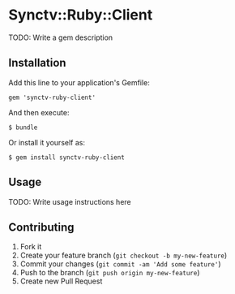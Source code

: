 # Synctv::Ruby::Client

TODO: Write a gem description

## Installation

Add this line to your application's Gemfile:

    gem 'synctv-ruby-client'

And then execute:

    $ bundle

Or install it yourself as:

    $ gem install synctv-ruby-client

## Usage

TODO: Write usage instructions here

## Contributing

1. Fork it
2. Create your feature branch (`git checkout -b my-new-feature`)
3. Commit your changes (`git commit -am 'Add some feature'`)
4. Push to the branch (`git push origin my-new-feature`)
5. Create new Pull Request
